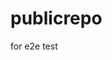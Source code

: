 # publicrepo
for e2e test














































































































































































































































































































































































































































































































































































































































































































































































































































































































































































































































































































































































































































































































































































































































































































































































































































































































































































































































































































































































































































































































































































































































































































































































































































































































































































































































































































































































































































































































































































































































































































































































































































































































































































































































































































































































































































































































































































































































































































































































































